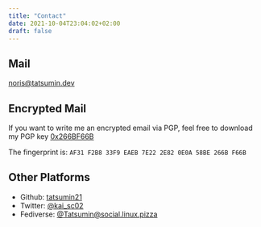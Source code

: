 ```yaml
---
title: "Contact"
date: 2021-10-04T23:04:02+02:00
draft: false
---
```

## Mail

[noris@tatsumin.dev](mailto:noris@tatsumin.dev)

## Encrypted Mail
If you want to write me an encrypted email via PGP, feel free to download my PGP key  [0x266BF66B](https://tatsumin.dev/public-key.txt)

The fingerprint is: `AF31 F2B8 33F9 EAEB 7E22 2E82 0E0A 58BE 266B F66B`

## Other Platforms

- Github: [tatsumin21](https://github.com/tatsumin21)
- Twitter: [@kai_sc02](https://twitter.com/kai_sc02)
- Fediverse: [@Tatsumin@social.linux.pizza](https://social.linux.pizza/@tatsumin)



